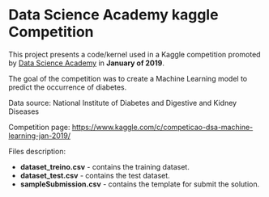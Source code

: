 # Data Science Academy kaggle Competition

This project presents a code/kernel used in a Kaggle competition promoted by [Data Science Academy](https://www.datascienceacademy.com.br/) in **January of 2019**.

The goal of the competition was to create a Machine Learning model to predict the occurrence of diabetes.

Data source: National Institute of Diabetes and Digestive and Kidney Diseases

Competition page: https://www.kaggle.com/c/competicao-dsa-machine-learning-jan-2019/

Files description:
* **dataset_treino.csv** - contains the training dataset.
* **dataset_test.csv** - contains the test dataset.
* **sampleSubmission.csv** - contains the template for submit the solution.
